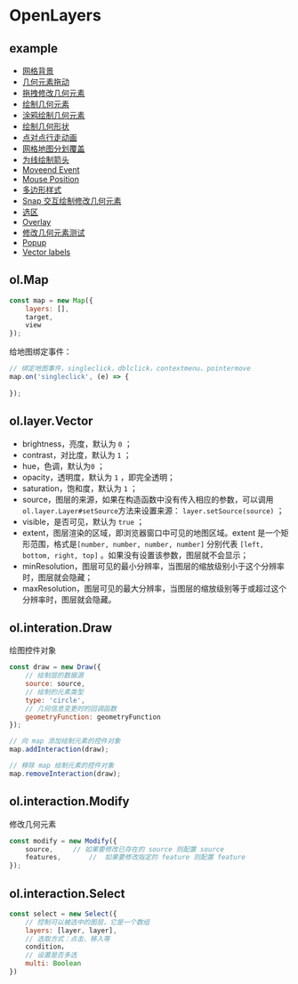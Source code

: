 # OpenLayers



## example

+ [网格背景 ](<https://openlayers.org/en/latest/examples/canvas-tiles.html>)
+ [几何元素拖动](<https://openlayers.org/en/latest/examples/custom-interactions.html>)
+ [拖拽修改几何元素](<https://openlayers.org/en/latest/examples/draw-and-modify-features.html>)
+ [绘制几何元素](<https://openlayers.org/en/latest/examples/draw-features.html>)
+ [涂鸦绘制几何元素](<https://openlayers.org/en/latest/examples/draw-freehand.html>)
+ [绘制几何形状](<https://openlayers.org/en/latest/examples/draw-shapes.html>)
+ [点对点行走动画](<https://openlayers.org/en/latest/examples/feature-move-animation.html>)
+ [网格地图分划覆盖](<https://openlayers.org/en/latest/examples/graticule.html>)
+ [为线绘制箭头](<https://openlayers.org/en/latest/examples/line-arrows.html>)
+ [Moveend Event](<https://openlayers.org/en/latest/examples/moveend.html>)
+ [Mouse Position](<https://openlayers.org/en/latest/examples/mouse-position.html>)
+ [多边形样式](<https://openlayers.org/en/latest/examples/polygon-styles.html>)
+ [Snap 交互绘制修改几何元素](<https://openlayers.org/en/latest/examples/snap.html>)
+ [选区](<https://openlayers.org/en/latest/examples/box-selection.html>)
+ [Overlay](<https://openlayers.org/en/latest/examples/overlay.html>)
+ [修改几何元素测试](<https://openlayers.org/en/latest/examples/modify-test.html>)
+ [Popup](<https://openlayers.org/en/latest/examples/popup.html>)
+ [Vector labels](<https://openlayers.org/en/latest/examples/vector-labels.html>)



## ol.Map

```js
const map = new Map({
    layers: [],
    target,
    view
});
```



给地图绑定事件：

```js
// 绑定地图事件，singleclick，dblclick，contextmenu、pointermove
map.on('singleclick', (e) => {
    
});
```



## ol.layer.Vector

- brightness，亮度，默认为 `0` ；
- contrast，对比度，默认为 `1` ；
- hue，色调，默认为`0` ；
- opacity，透明度，默认为 `1` ，即完全透明；
- saturation，饱和度，默认为 `1` ；
- source，图层的来源，如果在构造函数中没有传入相应的参数，可以调用 `ol.layer.Layer#setSource`方法来设置来源： `layer.setSource(source)` ；
- visible，是否可见，默认为 `true` ；
- extent，图层渲染的区域，即浏览器窗口中可见的地图区域。extent 是一个矩形范围，格式是`[number, number, number, number]` 分别代表 `[left, bottom, right, top]` 。如果没有设置该参数，图层就不会显示；
- minResolution，图层可见的最小分辨率，当图层的缩放级别小于这个分辨率时，图层就会隐藏；
- maxResolution，图层可见的最大分辨率，当图层的缩放级别等于或超过这个分辨率时，图层就会隐藏。



## ol.interation.Draw

绘图控件对象

```js
const draw = new Draw({
    // 绘制层的数据源
    source: source,
    // 绘制的元素类型
    type: 'circle',
    // 几何信息变更时的回调函数
    geometryFunction: geometryFunction
});

// 向 map 添加绘制元素的控件对象
map.addInteraction(draw);

// 移除 map 绘制元素的控件对象
map.removeInteraction(draw);
```



## ol.interaction.Modify

修改几何元素

```js
const modify = new Modify({
    source,		// 如果要修改已存在的 source 则配置 source
    features,		// 	如果要修改指定的 feature 则配置 feature
});
```



## ol.interaction.Select

```js
const select = new Select({
    // 控制可以被选中的图层，它是一个数组
    layers: [layer, layer],	
    // 选取方式：点击、移入等
    condition，
    // 设置是否多选
    multi: Boolean
})
```








































